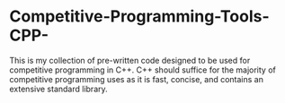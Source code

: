 # Competitive-Programming-Tools-CPP-
 This is my collection of pre-written code designed to be used for competitive programming in C++. C++ should suffice for the majority of competitive programming uses as it is fast, concise, and contains an extensive standard library.
